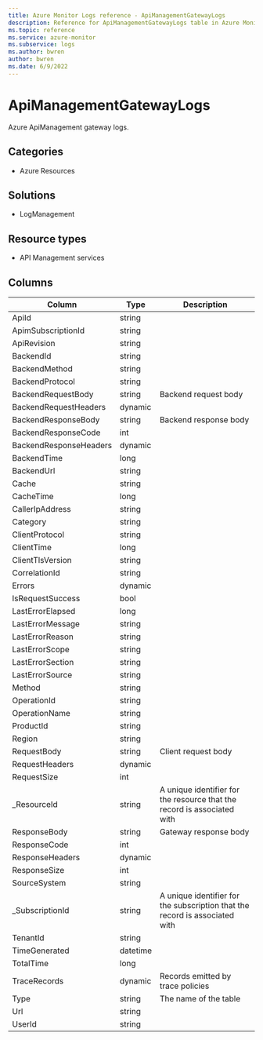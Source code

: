 ```yaml
---
title: Azure Monitor Logs reference - ApiManagementGatewayLogs
description: Reference for ApiManagementGatewayLogs table in Azure Monitor Logs.
ms.topic: reference
ms.service: azure-monitor
ms.subservice: logs
ms.author: bwren
author: bwren
ms.date: 6/9/2022
---
```


# ApiManagementGatewayLogs

 Azure ApiManagement gateway logs.

## Categories

- Azure Resources
## Solutions

- LogManagement
## Resource types

- API Management services




## Columns

| Column | Type | Description |
| --- | --- | --- |
| ApiId | string |  |
| ApimSubscriptionId | string |  |
| ApiRevision | string |  |
| BackendId | string |  |
| BackendMethod | string |  |
| BackendProtocol | string |  |
| BackendRequestBody | string | Backend request body |
| BackendRequestHeaders | dynamic |  |
| BackendResponseBody | string | Backend response body |
| BackendResponseCode | int |  |
| BackendResponseHeaders | dynamic |  |
| BackendTime | long |  |
| BackendUrl | string |  |
| Cache | string |  |
| CacheTime | long |  |
| CallerIpAddress | string |  |
| Category | string |  |
| ClientProtocol | string |  |
| ClientTime | long |  |
| ClientTlsVersion | string |  |
| CorrelationId | string |  |
| Errors | dynamic |  |
| IsRequestSuccess | bool |  |
| LastErrorElapsed | long |  |
| LastErrorMessage | string |  |
| LastErrorReason | string |  |
| LastErrorScope | string |  |
| LastErrorSection | string |  |
| LastErrorSource | string |  |
| Method | string |  |
| OperationId | string |  |
| OperationName | string |  |
| ProductId | string |  |
| Region | string |  |
| RequestBody | string | Client request body |
| RequestHeaders | dynamic |  |
| RequestSize | int |  |
| _ResourceId | string | A unique identifier for the resource that the record is associated with |
| ResponseBody | string | Gateway response body |
| ResponseCode | int |  |
| ResponseHeaders | dynamic |  |
| ResponseSize | int |  |
| SourceSystem | string |  |
| _SubscriptionId | string | A unique identifier for the subscription that the record is associated with |
| TenantId | string |  |
| TimeGenerated | datetime |  |
| TotalTime | long |  |
| TraceRecords | dynamic | Records emitted by trace policies |
| Type | string | The name of the table |
| Url | string |  |
| UserId | string |  |
